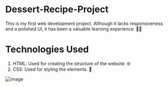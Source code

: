 # Dessert-Recipe-Project
This is my first web development project. Although it lacks responsiveness and a polished UI, it has been a valuable learning experience. 🌟🚀

# Technologies Used
1. HTML: Used for creating the structure of the website. 🌐<br/>
2. CSS: Used for styling the elements. 🎨<br/>

![image](https://github.com/Kunal-Diwakar/Dessert-Recipe-Project/assets/148766566/3fa156e0-cf8d-4ab2-983c-db8d4284525f)

